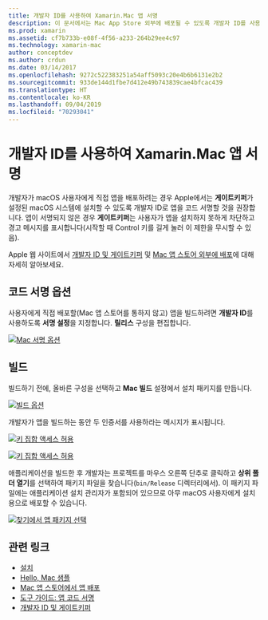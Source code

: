 ```yaml
---
title: 개발자 ID를 사용하여 Xamarin.Mac 앱 서명
description: 이 문서에서는 Mac App Store 외부에 배포될 수 있도록 개발자 ID를 사용하여 Xamarin.Mac 앱을 서명하는 방법을 설명합니다. 코드 서명 옵션 및 빌드를 설명합니다.
ms.prod: xamarin
ms.assetid: cf7b733b-e08f-4f56-a233-264b29ee4c97
ms.technology: xamarin-mac
author: conceptdev
ms.author: crdun
ms.date: 03/14/2017
ms.openlocfilehash: 9272c522383251a54aff5093c20e4b6b6131e2b2
ms.sourcegitcommit: 933de144d1fbe7d412e49b743839cae4bfcac439
ms.translationtype: HT
ms.contentlocale: ko-KR
ms.lasthandoff: 09/04/2019
ms.locfileid: "70293041"
---
```

# <a name="signing-xamarinmac-apps-with-a-developer-id"></a>개발자 ID를 사용하여 Xamarin.Mac 앱 서명

개발자가 macOS 사용자에게 직접 앱을 배포하려는 경우 Apple에서는 **게이트키퍼**가 설정된 macOS 시스템에 설치할 수 있도록 개발자 ID로 앱을 코드 서명할 것을 권장합니다. 앱이 서명되지 않은 경우 **게이트키퍼**는 사용자가 앱을 설치하지 못하게 차단하고 경고 메시지를 표시합니다(시작할 때 Control 키를 길게 눌러 이 제한을 무시할 수 있음).

Apple 웹 사이트에서 [개발자 ID 및 게이트키퍼](https://developer.apple.com/resources/developer-id/) 및 [Mac 앱 스토어 외부에 배포](https://developer.apple.com/library/content/documentation/IDEs/Conceptual/AppDistributionGuide/Introduction/Introduction.html)에 대해 자세히 알아보세요.

## <a name="code-signing-options"></a>코드 서명 옵션

사용자에게 직접 배포할(Mac 앱 스토어를 통하지 않고) 앱을 빌드하려면 **개발자 ID**를 사용하도록 **서명 설정**을 지정합니다. **릴리스** 구성을 편집합니다.

 [![](signing-images/config02.png "Mac 서명 옵션")](signing-images/config02.png#lightbox)


## <a name="build"></a>빌드

빌드하기 전에, 올바른 구성을 선택하고 **Mac 빌드** 설정에서 설치 패키지를 만듭니다.

[![](signing-images/config03.png "빌드 옵션")](signing-images/config03.png#lightbox)

개발자가 앱을 빌드하는 동안 두 인증서를 사용하라는 메시지가 표시됩니다.

 [![](signing-images/image57.png "키 집합 액세스 허용")](signing-images/image57.png#lightbox)

 [![](signing-images/image58.png "키 집합 액세스 허용")](signing-images/image58.png#lightbox)

애플리케이션을 빌드한 후 개발자는 프로젝트를 마우스 오른쪽 단추로 클릭하고 **상위 폴더 열기**를 선택하여 패키지 파일을 찾습니다(`bin/Release` 디렉터리에서). 이 패키지 파일에는 애플리케이션 설치 관리자가 포함되어 있으므로 아무 macOS 사용자에게 설치용으로 배포할 수 있습니다.

 [![](signing-images/image59.png "찾기에서 앱 패키지 선택")](signing-images/image59.png#lightbox)

## <a name="related-links"></a>관련 링크

- [설치](~//mac/get-started/installation.md)
- [Hello, Mac 샘플](~//mac/get-started/hello-mac.md)
- [Mac 앱 스토어에서 앱 배포](https://developer.apple.com/devcenter/mac/checklist/)
- [도구 가이드: 앱 코드 서명](https://developer.apple.com/library/mac/#documentation/ToolsLanguages/Conceptual/OSXWorkflowGuide/CodeSigning/CodeSigning.html)
- [개발자 ID 및 게이트키퍼](https://developer.apple.com/resources/developer-id/)
